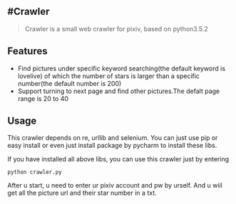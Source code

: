 #Crawler
-------
> Crawler is a small web crawler for pixiv, based on python3.5.2

## Features
- Find pictures under specific keyword searching(the default keyword is lovelive) of which the number of stars is larger than a specific number(the default number is 200)
- Support turning to next page and find other pictures.The defalt page range is 20 to 40

## Usage
This crawler depends on re, urllib and selenium. You can just use pip or easy install or even just install package by pycharm to install these libs.

If you have installed all above libs, you can use this crawler just by entering


`python crawler.py`


After u start, u need to enter ur pixiv account and pw by urself. And u wiil get all the picture url and their star number in a txt.
